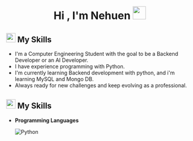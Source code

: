 
<h1 align="center">Hi , I'm Nehuen <img src="https://media.giphy.com/media/hvRJCLFzcasrR4ia7z/giphy.gif" width="35"></h1>

## <img src="https://media2.giphy.com/media/QssGEmpkyEOhBCb7e1/giphy.gif?cid=ecf05e47a0n3gi1bfqntqmob8g9aid1oyj2wr3ds3mg700bl&rid=giphy.gif" width ="25"><b> My Skills</b>



- I'm a Computer Engineering Student with the goal to be a Backend Developer or an AI Developer.
- I have experience programming with Python.
- I'm currently learning Backend development with python, and i'm learning MySQL and Mongo DB.
- Always ready for new challenges and keep evolving as a professional.



## <img src="https://media2.giphy.com/media/QssGEmpkyEOhBCb7e1/giphy.gif?cid=ecf05e47a0n3gi1bfqntqmob8g9aid1oyj2wr3ds3mg700bl&rid=giphy.gif" width ="25"><b> My Skills</b>

<p align="center">

- **Programming Languages**
    
    ![Python](https://img.shields.io/badge/Python%20-%2314354C.svg?style=for-the-badge&logo=python&logoColor=white)



</p>


